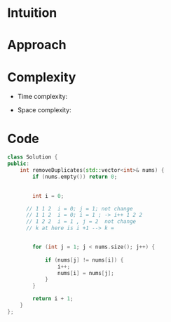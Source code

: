 # Intuition
<!-- Describe your first thoughts on how to solve this problem. -->

# Approach
<!-- Describe your approach to solving the problem. -->

# Complexity
- Time complexity:
<!-- Add your time complexity here, e.g. $$O(n)$$ -->

- Space complexity:
<!-- Add your space complexity here, e.g. $$O(n)$$ -->

# Code
```cpp []
class Solution {
public:
    int removeDuplicates(std::vector<int>& nums) {
        if (nums.empty()) return 0;

     
        int i = 0;

      // 1 1 2  i = 0; j = 1; not change 
      // 1 1 2  i = 0; i = 1 ; -> i++ 1 2 2  
      // 1 2 2  i = 1 , j = 2  not change 
      // k at here is i +1 --> k = 


        for (int j = 1; j < nums.size(); j++) {
            
            if (nums[j] != nums[i]) {
                i++; 
                nums[i] = nums[j]; 
            }
        }

        return i + 1;
    }
};
```